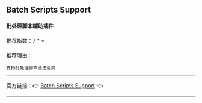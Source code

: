 ## Batch Scripts Support

#### 批处理脚本辅助插件

推荐指数：7 * ⭐

推荐理由：

    支持批处理脚本语法高亮

---



官方链接：👉 [Batch Scripts Support](
https://plugins.jetbrains.com/plugin/265-batch-scripts-support
) 👈



---























